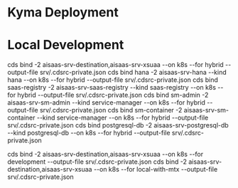 # Kyma Deployment

# Local Development

cds bind -2 aisaas-srv-destination,aisaas-srv-xsuaa --on k8s --for hybrid --output-file srv/.cdsrc-private.json
cds bind hana -2 aisaas-srv-hana --kind hana --on k8s --for hybrid --output-file srv/.cdsrc-private.json
cds bind saas-registry -2 aisaas-srv-saas-registry --kind saas-registry --on k8s --for hybrid --output-file srv/.cdsrc-private.json
cds bind sm-admin -2 aisaas-srv-sm-admin --kind service-manager --on k8s --for hybrid --output-file srv/.cdsrc-private.json
cds bind sm-container -2 aisaas-srv-sm-container --kind service-manager --on k8s --for hybrid --output-file srv/.cdsrc-private.json
cds bind postgresql-db -2 aisaas-srv-postgresql-db --kind postgresql-db --on k8s --for hybrid --output-file srv/.cdsrc-private.json

cds bind -2 aisaas-srv-destination,aisaas-srv-xsuaa --on k8s --for development --output-file srv/.cdsrc-private.json
cds bind -2 aisaas-srv-destination,aisaas-srv-xsuaa --on k8s --for local-with-mtx --output-file srv/.cdsrc-private.json